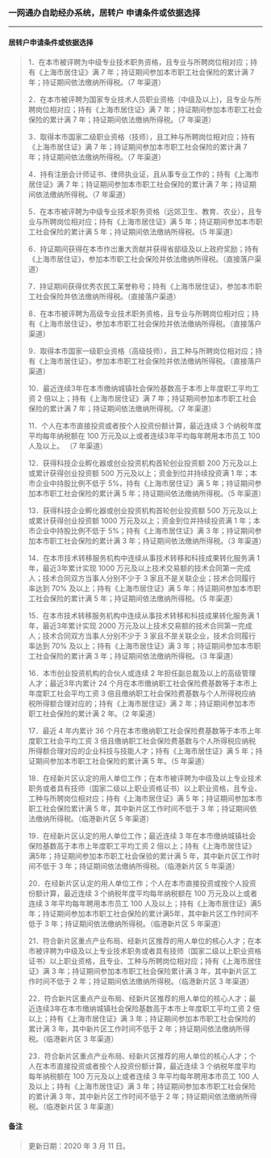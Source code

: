 ### 一网通办自助经办系统，居转户 申请条件或依据选择

---
#### 居转户申请条件或依据选择
> 1．在本市被评聘为中级专业技术职务资格，且专业与所聘岗位相对应；持有《上海市居住证》满 7 年；持证期间参加本市职工社会保险的累计满 7 年；持证期间依法缴纳所得税。（7 年渠道）
>
> 2．在本市被评聘为国家专业技术人员职业资格〔中级及以上)，且专业与所聘岗位相对应；持有《上海市居住证》满 7 年；持证期间参加本市职工社会保险的累计满 7 年；持证期间依法缴纳所得税。（7 年渠道）
>
> 3．取得本市国家二级职业资格（技师），且工种与所聘岗位相对应；持有《上海市居住证》满 7 年；持证期间参加本市职工社会保险的累计满 7 年；持证期间依法缴纳所得税。（7 年渠道）
>
> 4．持有注册会计师证书、律师执业证，且从事专业工作的；持有《上海市居住证》满 7 年；持证期间参加本市职工社会保险的累计满 7 年；持证期间依法缴纳所得税。（7 年渠道）
>
> 5．在本市被评聘为中级专业技术职务资格（远郊卫生、教育、农业），且专业与所聘岗位相对应；持有《上海市居住证》满 5 年；持证期间参加本市职工社会保险的累计满 5 年；持证期间依法缴纳所得税。（5 年渠道）
>
> 6．持证期间获得在本市作岀重大贡献并获得省部级及以上政府奖励；持有《上海市居住证》，参加本市职工社会保险并依法缴纳所得税。（直接落户渠道）
>
> 7．持证期间获得优秀农民工苿誉称号；持有《上海市居住证》，参加本市职工社会保险并依法缴纳所得税。（直接落户渠道）
>
> 8．在本市被评聘为高级专业技术职务资格，且专业与所聘岗位相对应；持有《上海市居住证》，参加本市职工社会保险并依法缴纳所得税。（直接落户渠道）
>
> 9．取得本市国家一级职业资格（高级技师），且工种与所聘岗位相对应；持有《上海市居住证》，参加本市职工社会保险并依法缴纳所得税。（直接落户渠道）
>
> 10．最近连续3年在本市缴纳城镇社会保险基数高于本市上年度职工平均工资 2 倍以上；持有《上海市居住证》满 7 年；持证期间参加本市职工社会保险的累计满 7 年；持证期间依法缴纳所得税。（7 年渠道）
>
> 11．个人在本市直接投资或者按个人投资份额计算，最近连续 3 个纳税年度平均每年纳税额在 100 万元及以上或者连续3年平均每年聘用本市员工 100 人及以上。 （7 年渠道）
>
> 12．获得科技企业孵化器或创业投资机构首轮创业投资额 200 万元及以上或累计获得创业投资额 500 万元及以上；资金到位并持续投资满 1 年；本市企业中持股比例不低于 5%，持有《上海市居住证》满 5 年；持证期间参加本市职工社会保险的累计满 5 年；持证期间依法缴纳所得税。（5 年渠道）
>
> 13．获得科技企业孵化器或创业投资机构首轮创业投资额 500 万元及以上或累计获得创业投资额 1000 万元及以上；资金到位并持续投资满 1 年；本市企业中持股比例不低于 5%；持有《上海市居住证》满 3 年；持证期间参加本市职工社会保险的累计满 3 年；持证期间依法缴纳所得税。（3 年渠道）
>
> 14．在本市技术转移服务机构中连续从事技术转移和科技成果转化服务满 1 年，最近3年累计实现 1000 万元及以上技术交易额的技术合同第一完成人；技术合同双方当事人分别不少于 3 家且不是关联企业；技术合同履行率达到 70% 及以上；持有《上海市居住证》满 5 年；持证期间参加本市职工社会保险的累计满 5 年；持证期间依法缴纳所得税。（5 年渠道）
>
> 15．在本市技术转移服务机构中连续从事技术转移和科技成果转化服务满 1 年，最近3年累计实现 2000 万元及以上技术交易额的技术合同第一完成人；技术合同双方当事人分别不少于 3 家且不昰关联企业，技术合同履行率达到 70% 及以上；持有《上海市居住证》满 3 年；持证期间参加本市职工社会保险的累计满 3 年；持证期间依法缴纳所得税。（3 年渠道）
>
> 16．本市创业投资机构的合伙人或连续 2 年担任副总裁及以上的高级管理人才；最近3年内累计 24 个月在本市缴纳职工社会保险费基数等于本市上年度职工社会平均工资 3 倍且缴纳职工社会保险费基数与个人所得税应纳税所得额合理对应的；持有《上海市居住证》满 2 年；持证期间参加本市职工社会保险的累计满 2 年。（2 年渠道）
>
> 17．最近 4 年内累计 36 个月在本市缴纳职工社会保险费基数等于本市上年度职工社会平均工资 3 倍且缴纳职工社会保险费基数与个人所得税应纳税所得额合理对应的企业科技与技能人才；持有《上海市居住证》满 5 年；持证期间参加本市职工社会保险的累计满 5 年。（5 年渠道）
>
> 18．在经新片区认定的用人单位工作；在本市被评聘为中级及以上专业技术职务或者具有技师（国家二级以上职业资格证书）以上职业资格，且专业、工种与所聘岗位相对应；持有《上海市居住证》满 5 年；持证期间参加本市职工社会保险累计满 5 年，其中新片区工作时间不低于 3 年；持证期间依法缴纳所得税。（临港新片区 5 年渠道）
>
> 19．在经新片区认定的用人单位工作；最近连续 3 年在本市缴纳城镇社会保险基数高于本市上年度职工平均工资 2 倍以上；持有《上海市居住证》满5年；持证期间参加本市职工社会保验的累计满 5 年，其中新片区工作时间不低于 3 年；持证期间依法缴纳所得税。（临港新片区 5 年渠道）
>
> 20．在经新片区认定的用人单位工作；个人在本市直接投资或按个人投资份额计算，最近连续 3 个纳税年度平均每年纳税额在 100 万元及以上或者连续 3 年平均每年聘用本市员工 100 人及以上；持有《上海市居住证》满5年；持证期间参加本市职工社会保险的累计满5年，其中新片区工作时间不低于 3 年；持证期间依法缴纳所得税。（临港新片区 5 年渠道）
>
> 21．符合新片区重点产业布局、经新片区推荐的用人单位的核心人才；在本市被评聘为中级及以上专业技术职务或者具有技师（国家二级以上职业资格证书）以上职业资格，且专业、工种与所聘岗位相对应；持有《上海市居住证》满 3 年；持证期间参加本市职工社会保险累计满 3 年，其中新片区工作时间不低于 2 年；持证期间依法缴纳所得税。（临港新片区 3 年渠道）
>
> 22．符合新片区重点产业布局、经新片区推荐的用人单位的核心人才；最近连续3年在本市缴纳城镇社会保险基数高于本市上年度职工平均工资 2 倍以上；持有《上海市居住证》满 3 年；持证期间参加本市职工社会保险的累计满 3 年，其中新片区工作时间不低于 2 年；持证期间依法缴纳所得税。（临港新片区 3 年渠道）
>
> 23．符合新片区重点产业布局、经新片区推荐的用人单位的核心人才；个人在本市直接投资或者按个人投资份额计算，最近连续 3 个纳税年度平均每年纳税额在 100 万元及以上或者连续 3 年平均每年聘用本市员工 100 人及以上；持有《上海市居住证》满 3 年；持证期间参加本市职工社会保险的累计满 3 年，其中新片区工作时间不低于 2 年；持证期间依法缴纳所得税。（临港新片区 3 年渠道）

#### 备注
> 更新日期：2020 年 3 月 11 日。
